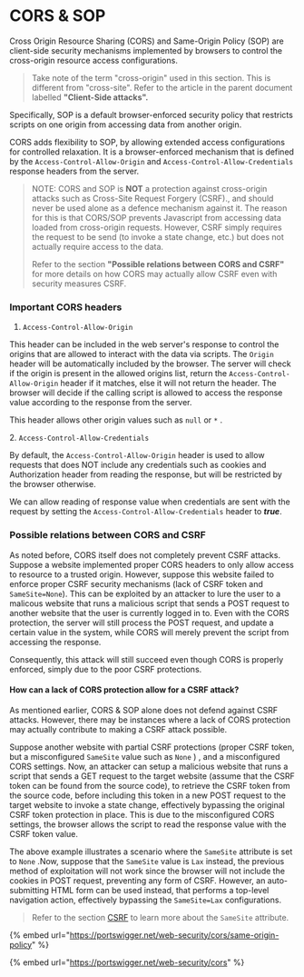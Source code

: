 # CORS & SOP

Cross Origin Resource Sharing (CORS) and Same-Origin Policy (SOP) are client-side security mechanisms implemented by browsers to control the cross-origin resource access configurations.  &#x20;

> Take note of the term "cross-origin" used in this section. This is different from "cross-site". Refer to the article in the parent document labelled **"Client-Side attacks".**

Specifically, SOP is a default browser-enforced security policy that restricts scripts on one origin from accessing data from another origin.

CORS adds flexibility to SOP, by allowing extended access configurations for controlled relaxation. It is a browser-enforced mechanism that is defined by the `Access-Control-Allow-Origin` and `Access-Control-Allow-Credentials` response headers from the server.



> NOTE: CORS and SOP is **NOT** a protection against cross-origin attacks such as Cross-Site Request Forgery (CSRF)., and should never be used alone as a defence mechanism against it. The reason for this is that CORS/SOP prevents Javascript from accessing data loaded from cross-origin requests. However, CSRF simply requires the request to be send (to invoke a state change, etc.) but does not actually require access to the data.
>
>
>
> Refer to the section **"Possible relations between CORS and CSRF"** for more details on how CORS may actually allow CSRF even with security measures CSRF.

### Important CORS headers

1. `Access-Control-Allow-Origin`&#x20;

This header can be included in the web server's response to control the origins that are allowed to interact with the data via scripts. The `Origin` header will be automatically included by the browser. The server will check if the origin is present in the allowed origins list, return  the `Access-Control-Allow-Origin` header if it matches, else it will not return the header. The browser will decide if  the calling script is allowed to access the response value according to the response from the server.

This header allows other origin values such as `null` or `*` .

&#x20;2\. `Access-Control-Allow-Credentials`&#x20;

By default, the `Access-Control-Allow-Origin` header is used to allow requests that does NOT include any credentials such as cookies and Authorization header from reading the response, but will be restricted by the browser otherwise.

We can allow reading of response value when credentials are sent with the request by setting the `Access-Control-Allow-Credentials` header to _**true**_.

### Possible relations between CORS and CSRF

As noted before, CORS itself does not completely prevent CSRF attacks. Suppose a website implemented proper CORS headers to only allow access to resource to a trusted origin. However, suppose this website failed to enforce proper CSRF security mechanisms (lack of CSRF token and `SameSite=None`). This can be exploited by an attacker to lure the user to a malicous website that runs a malicious script that sends a POST request to another website that the user is currently logged in to. Even with the CORS protection, the server will still process the POST request, and update a certain value in the system, while CORS will merely prevent the script from accessing the response.&#x20;

Consequently, this attack will still succeed even though CORS is properly enforced, simply due to the poor CSRF protections.

#### How can a lack of CORS protection allow for a CSRF attack?

As mentioned earlier, CORS & SOP alone does not defend against CSRF attacks. However, there may be instances where a lack of CORS protection may actually contribute to making a CSRF attack possible.

Suppose another website with partial CSRF protections (proper CSRF token, but a misconfigured `SameSite` value such as `None` ) , and a misconfigured CORS settings. Now, an attacker can setup a malicious website that runs a script that sends a GET request to the target website (assume that the CSRF token can be found from the source code), to retrieve the CSRF token from the source code, before including this token in a new POST request to the target website to invoke a state change, effectively bypassing the original CSRF token protection in place. This is due to the misconfigured CORS settings, the browser allows the script to read the response value with the CSRF token value.

The above example illustrates a scenario where the `SameSite` attribute is set to `None` .Now, suppose that the `SameSite` value is `Lax` instead, the previous method of exploitation will not work since the browser will not include the cookies in POST request, preventing any form of CSRF. However,  an auto-submitting HTML form can be used instead, that performs a top-level navigation action, effectively bypassing the `SameSite=Lax` configurations.

> Refer to the section  [CSRF](https://jarrettgxz-sec.gitbook.io/penetration-testing-ethical-hacking-concepts/web-application-penetration-testing/client-side-attacks/csrf) to learn more about the `SameSite` attribute.



{% embed url="https://portswigger.net/web-security/cors/same-origin-policy" %}

{% embed url="https://portswigger.net/web-security/cors" %}
